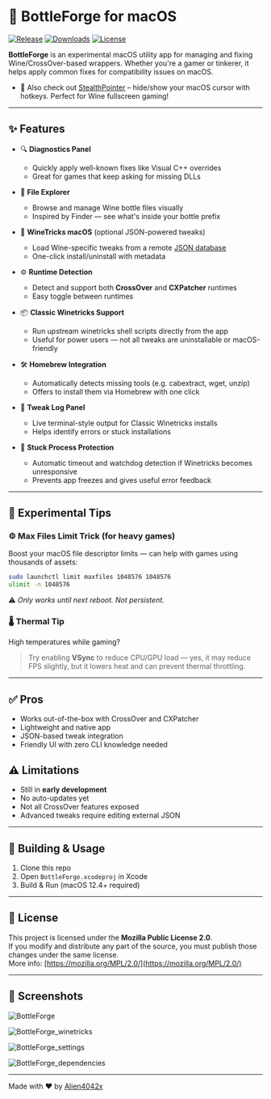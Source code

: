 # 🍷 BottleForge for macOS

[![Release](https://img.shields.io/github/v/release/Alien4042x/BottleForge)](https://github.com/Alien4042x/BottleForge/releases)
[![Downloads](https://img.shields.io/github/downloads/Alien4042x/BottleForge/total)](https://github.com/Alien4042x/BottleForge/releases)
[![License](https://img.shields.io/github/license/Alien4042x/BottleForge)](https://github.com/Alien4042x/BottleForge/blob/main/LICENSE)

**BottleForge** is an experimental macOS utility app for managing and fixing Wine/CrossOver-based wrappers. Whether you're a gamer or tinkerer, it helps apply common fixes for compatibility issues on macOS.

- 🎯 Also check out [StealthPointer](https://github.com/Alien4042x/StealthPointer) – hide/show your macOS cursor with hotkeys. Perfect for Wine fullscreen gaming!

---

## ✨ Features

- 🔍 **Diagnostics Panel**
  - Quickly apply well-known fixes like Visual C++ overrides
  - Great for games that keep asking for missing DLLs

- 📁 **File Explorer**
  - Browse and manage Wine bottle files visually
  - Inspired by Finder — see what's inside your bottle prefix

- 🍷 **WineTricks macOS** (optional JSON-powered tweaks)
  - Load Wine-specific tweaks from a remote [JSON database](https://github.com/Alien4042x/winemactricks-json)
  - One-click install/uninstall with metadata

- ⚙️ **Runtime Detection**
  - Detect and support both **CrossOver** and **CXPatcher** runtimes
  - Easy toggle between runtimes

- 📦 **Classic Winetricks Support**
  - Run upstream winetricks shell scripts directly from the app
  - Useful for power users — not all tweaks are uninstallable or macOS-friendly

- 🛠️ **Homebrew Integration**
  - Automatically detects missing tools (e.g. cabextract, wget, unzip)
  - Offers to install them via Homebrew with one click

- 📜 **Tweak Log Panel**
  - Live terminal-style output for Classic Winetricks installs
  - Helps identify errors or stuck installations

- 🧯 **Stuck Process Protection**
  - Automatic timeout and watchdog detection if Winetricks becomes unresponsive
  - Prevents app freezes and gives useful error feedback
---

## 🧪 Experimental Tips

### ⚙️ Max Files Limit Trick (for heavy games)
Boost your macOS file descriptor limits — can help with games using thousands of assets:

```sh
sudo launchctl limit maxfiles 1048576 1048576
ulimit -n 1048576
```

⚠️ *Only works until next reboot. Not persistent.*

### 🌡️ Thermal Tip
High temperatures while gaming?

> Try enabling **VSync** to reduce CPU/GPU load — yes, it may reduce FPS slightly, but it lowers heat and can prevent thermal throttling.

---

## ✅ Pros

- Works out-of-the-box with CrossOver and CXPatcher
- Lightweight and native app
- JSON-based tweak integration
- Friendly UI with zero CLI knowledge needed

## ⚠️ Limitations

- Still in **early development**
- No auto-updates yet
- Not all CrossOver features exposed
- Advanced tweaks require editing external JSON

---

## 🔧 Building & Usage

1. Clone this repo
2. Open `BottleForge.xcodeproj` in Xcode
3. Build & Run (macOS 12.4+ required)

---

## 🪪 License

This project is licensed under the **Mozilla Public License 2.0**.  
If you modify and distribute any part of the source, you must publish those changes under the same license.  
More info: [https://mozilla.org/MPL/2.0/](https://mozilla.org/MPL/2.0/)

---

## 📸 Screenshots
![BottleForge](https://github.com/user-attachments/assets/2fb24e5e-942c-491d-876b-0ac1b5f03a0c)

![BottleForge_winetricks](https://github.com/user-attachments/assets/34fede0f-ecbb-4f6a-9729-98de97e89444)

![BottleForge_settings](https://github.com/user-attachments/assets/ec439d88-7976-4360-8beb-7944f24648df)

![BottleForge_dependencies](https://github.com/user-attachments/assets/648d100c-f511-4de7-aebf-883bd1b3f167)

---

Made with ❤️ by [Alien4042x](https://github.com/Alien4042x)
